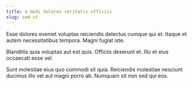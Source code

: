 ```yaml
---
title: a modi dolores veritatis officiis
slug: sed ut
---
```


Esse dolores eveniet voluptas reiciendis delectus cumque qui et. Itaque et autem necessitatibus tempora. Magni fugiat iste.

Blanditiis quia voluptas aut est quis. Officiis deserunt et. Illo et eius occaecati esse vel.

Sunt molestiae eius quo commodi sit quia. Reiciendis molestiae nesciunt ducimus illo vel aut magni porro ab. Numquam sit non sed qui eos.
